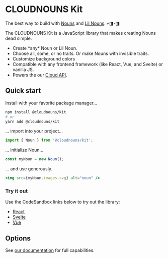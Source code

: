 # CLOUDNOUNS Kit

The best way to build with [Nouns](https://nouns.wtf) and [Lil Nouns](https://lilnouns.wtf). ⌐◨-◨

The CLOUDNOUNS Kit is a JavaScript library that makes creating Nouns dead simple.

- Create \*any\* Noun or Lil Noun.
- Choose all, some, or no traits. Or make Nouns with invisible traits.
- Customize background colors
- Compatible with any frontend framework (like React, Vue, and Svelte) or vanilla JS.
- Powers the our [Cloud API](https://docs.cloudnouns.com).

## Quick start

Install with your favorite package manager...

```bash
npm install @cloudnouns/kit
# or
yarn add @cloudnouns/kit
```

... import into your project...

```js
import { Noun } from '@cloudnouns/kit';
```

... initialize Noun...

```js
const myNoun = new Noun();
```

... and use generously.

```jsx
<img src={myNoun.images.svg} alt="noun" />
```

### Try it out

Use the CodeSandbox links below to try out the library:

- [React](https://codesandbox.io/s/kit-example-react-7wgzhy)
- [Svelte](https://codesandbox.io/s/kit-example-svelte-87vekr)
- [Vue](https://codesandbox.io/s/kit-example-vue-2vuvkr)

## Options

See [our documentation](https://docs.cloudnouns.com) for full capabilities.
